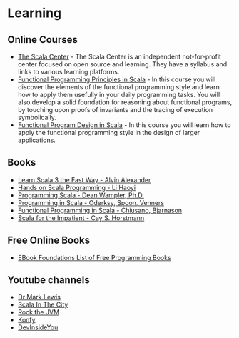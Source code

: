 # Learning

## Online Courses


* [The Scala Center](https://docs.scala-lang.org/online-courses.html) - The Scala Center is an independent not-for-profit center focused on open source and
  learning. They have a syllabus and links to various learning platforms.
* [Functional Programming Principles in Scala](https://www.coursera.org/learn/progfun1) - In this course you will discover the elements of the functional programming style and learn how to apply them usefully in your daily programming tasks. You will also develop a solid foundation for reasoning about functional programs, by touching upon proofs of invariants and the tracing of execution symbolically.
* [Functional Program Design in Scala](https://www.coursera.org/learn/progfun2) -  In this course you will learn how to apply the functional programming style in the design of larger applications.

## Books

* [Learn Scala 3 the Fast Way - Alvin Alexander](https://alvinalexander.com/scala/learn-scala-3-the-fast-way-book/)
* [Hands on Scala Programming - Li Haoyi](https://www.handsonscala.com/)
* [Programming Scala - Dean Wampler, Ph.D.](http://shop.oreilly.com/product/0636920033073.do)
* [Programming in Scala - Oderksy, Spoon, Venners](http://www.artima.com/shop/programming_in_scala_3ed)
* [Functional Programming in Scala - Chiusano, Bjarnason](https://www.manning.com/books/functional-programming-in-scala)
* [Scala for the Impatient - Cay S. Horstmann](http://horstmann.com/scala/)

## Free Online Books

* [EBook Foundations List of Free Programming Books](https://github.com/EbookFoundation/free-programming-books/blob/main/books/free-programming-books-langs.md#scala)

## Youtube channels

* [Dr Mark Lewis](https://www.youtube.com/user/drmarkclewis)
* [Scala In The City](https://www.youtube.com/c/ScalaintheCity/)
* [Rock the JVM](https://www.youtube.com/c/RocktheJVM/)
* [Konfy](https://www.youtube.com/c/Konfy/)
* [DevInsideYou](https://www.youtube.com/c/DevInsideYou)
